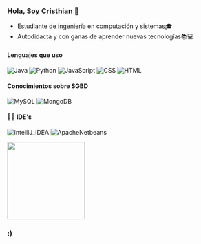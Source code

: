 <div>
    <h3> Hola, Soy Cristhian 🤙</h3>
    <ul>
        <li>Estudiante de ingeniería en computación y sistemas🎓</li>
        <li>Autodidacta y con ganas de aprender nuevas tecnologías📚💻</li>
    </ul>    
</div>

<h4>Lenguajes que uso</h4>

![Java](https://img.shields.io/badge/Java-000000?style=flat&logo=java&logoColor=ED8B00)
![Python](https://img.shields.io/badge/Python-000000?style=flat&logo=python)
![JavaScript](https://img.shields.io/badge/JavaScript-000000?style=flat&logo=javascript&logoColor=F7DF1E)
![CSS](https://img.shields.io/badge/CSS-000000?&style=flat&logo=css3&logoColor=1572B6)
![HTML](https://img.shields.io/badge/HTML5-000000?style=flat&logo=html5&logoColor=E34F26)

<h4>Conocimientos sobre SGBD</h4>

![MySQL](https://img.shields.io/badge/MySQL-000000?style=flat&logo=mysql)
![MongoDB](https://img.shields.io/badge/MongoDB-000000?style=flat&logo=mongodb&logoColor=4EA94B)

<h4>👩‍💻 IDE's</h4>

![IntelliJ_IDEA](https://img.shields.io/badge/IntelliJ_IDEA-000000.svg?style=flat&logo=intellij-idea&logoColor=white)
![ApacheNetbeans](https://img.shields.io/badge/apache%20netbeans-000000?style=flat&logo=apache%20netbeans%20IDE&logoColor=1B6AC6)

<div aling="center">
  <img height="180em" src="https://github-readme-stats.vercel.app/api/top-langs/?username=cquisper&layout=compact&langs_count=7&theme=dark"/>
</div>

<!--
**cquisper/cquisper** is a ✨ _special_ ✨ repository because its `README.md` (this file) appears on your GitHub profile.

Here are some ideas to get you started:

- 🔭 I’m currently working on ...
- 🌱 I’m currently learning ...
- 👯 I’m looking to collaborate on ...
- 🤔 I’m looking for help with ...
- 💬 Ask me about ...
- 📫 How to reach me: ...
- 😄 Pronouns: ...
- ⚡ Fun fact: ...
-->
### :)
